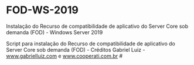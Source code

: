 # FOD-WS-2019
Instalação do Recurso de compatibilidade de aplicativo do Server Core sob demanda (FOD) - Windows Server 2019

Script para instalação do Recurso de compatibilidade de aplicativo do Server Core sob demanda (FOD) - Créditos Gabriel Luiz - www.gabrielluiz.com e www.cooperati.com.br #
